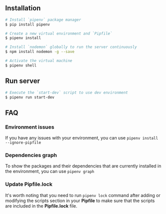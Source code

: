 ## Installation

```bash
# Install `pipenv` package manager
$ pip install pipenv

# Create a new virtual environment and `Pipfile`
$ pipenv install

# Install `nodemon` globally to run the server continuously
$ npm install nodemon -g --save

# Activate the virtual machine
$ pipenv shell
```

## Run server

```bash
# Execute the `start-dev` script to use dev environment
$ pipenv run start-dev
```

## FAQ

### Environment issues
If you have any issues with your environment, you can use `pipenv install --ignore-pipfile`

### Dependencies graph
To show the packages and their dependencies that are currently installed in the environment, you can use `pipenv graph`

### Update Pipfile.lock
It's worth noting that you need to run `pipenv lock` command after adding or modifying the scripts section in your **Pipfile** to make sure that the scripts are included in the **Pipfile.lock** file.